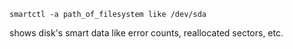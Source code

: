 ```
smartctl -a path_of_filesystem like /dev/sda
```
shows disk's smart data like error counts, reallocated sectors, etc.
